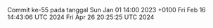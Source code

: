 Commit ke-55 pada tanggal Sun Jan 01 14:00 2023 +0100
Fri Feb 16 14:43:06 UTC 2024
Fri Apr 26 20:25:25 UTC 2024
